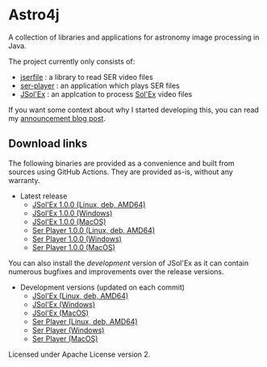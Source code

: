# Astro4j

A collection of libraries and applications for astronomy image processing in Java.

The project currently only consists of:

- [jserfile](jserfile/) : a library to read SER video files
- [ser-player](ser-player/) : an application which plays SER files
- [JSol'Ex](jsolex) : an applcation to process [Sol'Ex](http://www.astrosurf.com/solex/) video files

If you want some context about why I started developing this, you can read my [announcement blog post](https://melix.github.io/blog/2023/04-22-introducing-astro4j.html).

## Download links

The following binaries are provided as a convenience and built from sources using GitHub Actions.
They are provided as-is, without any warranty.

- Latest release
  - [JSol'Ex 1.0.0 (Linux, deb, AMD64)](https://jsolex.s3.eu-west-3.amazonaws.com/jsolex-ubuntu-latest/jsolex_1.0.0-1_amd64.deb)
  - [JSol'Ex 1.0.0 (Windows)](https://jsolex.s3.eu-west-3.amazonaws.com/jsolex-windows-latest/jsolex-1.0.0.msi)
  - [JSol'Ex 1.0.0 (MacOS)](https://jsolex.s3.eu-west-3.amazonaws.com/jsolex-macos-latest/jsolex-1.0.0.pkg)
  - [Ser Player 1.0.0 (Linux, deb, AMD64)](https://jsolex.s3.eu-west-3.amazonaws.com/ser-player-ubuntu-latest/ser-player_1.0.0-1_amd64.deb)
  - [Ser Player 1.0.0 (Windows)](https://jsolex.s3.eu-west-3.amazonaws.com/ser-player-windows-latest/ser-player-1.0.0.msi)
  - [Ser Player 1.0.0 (MacOS)](https://jsolex.s3.eu-west-3.amazonaws.com/ser-player-macos-latest/ser-player-1.0.0.pkg)

You can also install the _development_ version of JSol'Ex as it can contain numerous bugfixes and improvements over the release versions.

- Development versions (updated on each commit)
  - [JSol'Ex (Linux, deb, AMD64)](https://jsolex.s3.eu-west-3.amazonaws.com/jsolex-ubuntu-latest/jsolex_1.0.0-SNAPSHOT-1_amd64.deb)
  - [JSol'Ex (Windows)](https://jsolex.s3.eu-west-3.amazonaws.com/jsolex-windows-latest/jsolex-1.0.0.msi)
  - [JSol'Ex (MacOS)](https://jsolex.s3.eu-west-3.amazonaws.com/jsolex-macos-latest/jsolex-1.0.0.pkg)
  - [Ser Player (Linux, deb, AMD64)](https://jsolex.s3.eu-west-3.amazonaws.com/ser-player-ubuntu-latest/ser-player_1.0.0-SNAPSHOT-1_amd64.deb)
  - [Ser Player (Windows)](https://jsolex.s3.eu-west-3.amazonaws.com/ser-player-windows-latest/ser-player-1.0.0.msi)
  - [Ser Player (MacOS)](https://jsolex.s3.eu-west-3.amazonaws.com/ser-player-macos-latest/ser-player-1.0.0.pkg)


Licensed under Apache License version 2.
